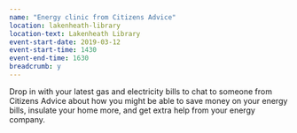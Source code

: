 ```yaml
---
name: "Energy clinic from Citizens Advice"
location: lakenheath-library
location-text: Lakenheath Library
event-start-date: 2019-03-12
event-start-time: 1430
event-end-time: 1630
breadcrumb: y
---
```


Drop in with your latest gas and electricity bills to chat to someone from Citizens Advice about how you might be able to save money on your energy bills, insulate your home more, and get extra help from your energy company.
